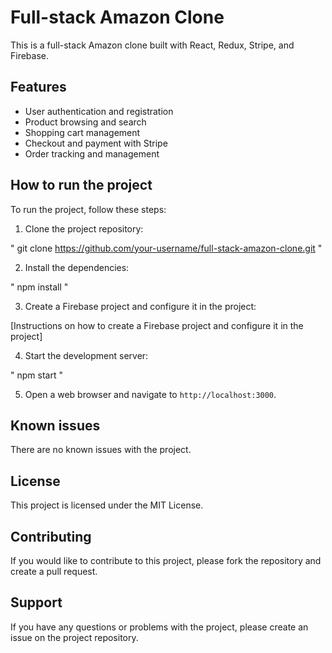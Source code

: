 # Full-stack Amazon Clone

This is a full-stack Amazon clone built with React, Redux, Stripe, and Firebase.

## Features

* User authentication and registration
* Product browsing and search
* Shopping cart management
* Checkout and payment with Stripe
* Order tracking and management

## How to run the project

To run the project, follow these steps:

1. Clone the project repository:

"
git clone https://github.com/your-username/full-stack-amazon-clone.git
"

2. Install the dependencies:

"
npm install
"

3. Create a Firebase project and configure it in the project:

[Instructions on how to create a Firebase project and configure it in the project]

4. Start the development server:

"
npm start
"

5. Open a web browser and navigate to `http://localhost:3000`.

## Known issues

There are no known issues with the project.

## License

This project is licensed under the MIT License.

## Contributing

If you would like to contribute to this project, please fork the repository and create a pull request.

## Support

If you have any questions or problems with the project, please create an issue on the project repository.
